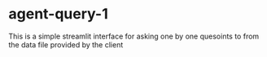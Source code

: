 # agent-query-1
 This is a simple streamlit interface for asking one by one quesoints to from the data file provided by the client

